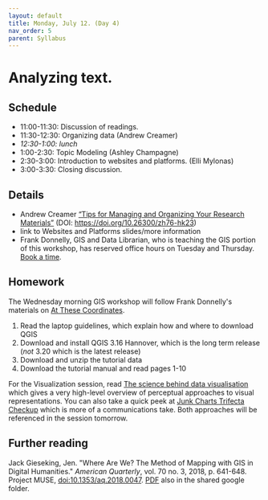 ```yaml
---
layout: default
title: Monday, July 12. (Day 4)
nav_order: 5
parent: Syllabus
---
```

# Analyzing text.

## Schedule
* 11:00-11:30: Discussion of readings.
* 11:30-12:30: Organizing data (Andrew Creamer)
* _12:30-1:00: lunch_
* 1:00-2:30: Topic Modeling (Ashley Champagne)
* 2:30-3:00: Introduction to websites and platforms. (Elli Mylonas)
* 3:00-3:30: Closing discussion.

## Details

* Andrew Creamer [“Tips for Managing and Organizing Your Research Materials”](https://repository.library.brown.edu/studio/item/bdr:kcmcgjn3/) (DOI: https://doi.org/10.26300/zh76-hk23)
* link to Websites and Platforms slides/more information
* Frank Donnelly, GIS and Data Librarian, who is teaching the GIS portion of this workshop, has reserved office hours on Tuesday and Thursday. [Book a time](https://calendar.google.com/calendar/u/0/selfsched?sstoken=UUpsSUU1Zi1hbE95fGRlZmF1bHR8NWE4MGU4NDVlNzI0MTcxYTgyMDgxYTg5YjllZDJmZWU).

## Homework
The Wednesday morning GIS workshop will follow Frank Donnelly's materials on [At These Coordinates](https://atcoordinates.info/qgis-tutorial/).
1. Read the laptop guidelines, which explain how and where to download QGIS
2. Download and install QGIS 3.16 Hannover, which is the long term release (*not* 3.20 which is the latest release)
3. Download and unzip the tutorial data
4. Download the tutorial manual and read pages 1-10

For the Visualization session, read [The science behind data visualisation](https://www.creativebloq.com/design/science-behind-data-visualisation-8135496) which gives a very high-level overview of perceptual approaches to visual representations. You can also take a quick peek at [Junk Charts Trifecta Checkup](https://junkcharts.typepad.com/junk_charts/junk-charts-trifecta-checkup-the-definitive-guide.html) which is more of a communications take. Both approaches will be referenced in the session tomorrow.

## Further reading
Jack Gieseking, Jen. "Where Are We? The Method of Mapping with GIS in Digital Humanities." _American Quarterly_, vol. 70 no. 3, 2018, p. 641-648. Project MUSE, [doi:10.1353/aq.2018.0047](http://doi.org/10.1353/aq.2018.0047). [PDF](https://drive.google.com/file/d/1aIrXAdYApvfOeVG5nsQmfEJvvhqnewkZ/view?usp=sharing) also in the shared google folder.



<br/>
